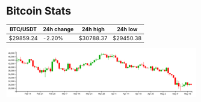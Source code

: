 # Bitcoin Stats

BTC/USDT|24h change|24h high|24h low|
|---|---|---|---|
|$29859.24|-2.20%|$30788.37|$29450.38|

<img src="./chart.svg">
